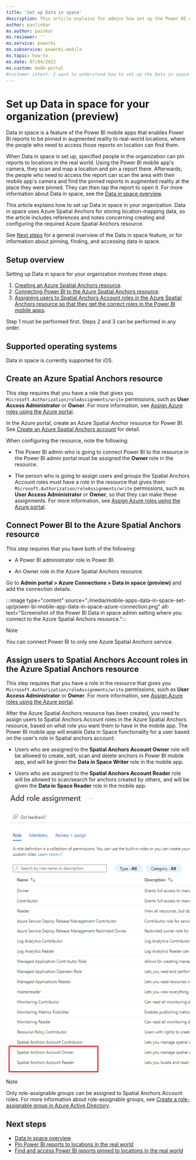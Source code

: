 ```yaml
---
title: 'Set up Data in space'
description: This article explains for admins how set up the Power BI mobile app's Data in space feature in their organization.
author: paulinbar
ms.author: painbar
ms.reviewer: ''
ms.service: powerbi
ms.subservice: powerbi-mobile
ms.topic: how-to
ms.date: 07/04/2022
ms.custom: mode-portal
#customer intent: I want to understand how to set up the Data in space feature in my organization.
---
```

# Set up Data in space for your organization (preview)

Data in space is a feature of the Power BI mobile apps that enables Power BI reports to be pinned in augmented reality to real-world locations, where the people who need to access those reports on location can find them.

When Data in space is set up, specified people in the organization can pin reports to locations in the real world. Using the Power BI mobile app's camera, they scan and map a location and pin a report there. Afterwards, the people who need to access the report can scan the area with their mobile app's camera and find the pinned reports in augmented reality at the place they were pinned. They can then tap the report to open it. For more information about Data in space, see the [Data in space overview](./mobile-apps-data-in-space-overview.md).

This article explains how to set up Data in space in your organization. Data in space uses Azure Spatial Anchors for storing location-mapping data, so the article includes references and notes concerning creating and configuring the required Azure Spatial Anchors resource.

See [Next steps](#next-steps) for a general overview of the Data in space feature, or for information about pinning, finding, and accessing data in space.

## Setup overview

Setting up Data in space for your organization involves three steps:

1. [Creating an Azure Spatial Anchors resource](#create-an-azure-spatial-anchors-resource).
1. [Connecting Power BI to the Azure Spatial Anchors resource](#connect-power-bi-to-the-azure-spatial-anchors-resource).
1. [Assigning users to Spatial Anchors Account roles in the Azure Spatial Anchors resource so that they get the correct roles in the Power BI mobile apps](#assign-users-to-spatial-anchors-account-roles-in-the-azure-spatial-anchors-resource).

Step 1 must be performed first. Steps 2 and 3 can be performed in any order.

## Supported operating systems

Data in space is currently supported for iOS.

## Create an Azure Spatial Anchors resource

This step requires that you have a role that gives you `Microsoft.Authorization/roleAssignments/write` permissions, such as **User Access Administrator** or **Owner**. For more information, see [Assign Azure roles using the Azure portal](/azure/role-based-access-control/role-assignments-portal?tabs=current).

In the Azure portal, create an Azure Spatial Anchor resource for Power BI. See [Create an Azure Spatial Anchors account](/azure/spatial-anchors/how-tos/create-asa-account?tabs=azure-portal) for detail.

When configuring the resource, note the following:

* The Power BI admin who is going to connect Power BI to the resource in the Power BI admin portal must be assigned the **Owner** role in the resource.

* The person who is going to assign users and groups the Spatial Anchors Account roles must have a role in the resource that gives them `Microsoft.Authorization/roleAssignments/write` permissions, such as **User Access Administrator** or **Owner**, so that they can make these assignments. For more information, see [Assign Azure roles using the Azure portal](/azure/role-based-access-control/role-assignments-portal?tabs=current).

## Connect Power BI to the Azure Spatial Anchors resource

This step requires that you have both of the following:

* A Power BI administrator role in Power BI.

* An Owner role in the Azure Spatial Anchors resource.

Go to **Admin portal > Azure Connections > Data in space (preview)** and add the connection details.

:::image type="content" source="./media/mobile-apps-data-in-space-set-up/power-bi-mobile-app-data-in-space-azure-connection.png" alt-text="Screenshot of the Power BI Data in space admin setting where you connect to the Azure Spatial Anchors resource.":::

>[!NOTE]
> You can connect Power BI to only one Azure Spatial Anchors service.

## Assign users to Spatial Anchors Account roles in the Azure Spatial Anchors resource

This step requires that you have a role in the resource that gives you `Microsoft.Authorization/roleAssignments/write` permissions, such as **User Access Administrator** or **Owner**. For more information, see [Assign Azure roles using the Azure portal](/azure/role-based-access-control/role-assignments-portal?tabs=current).

After the Azure Spatial Anchors resource has been created, you need to assign users to Spatial Anchors Account roles in the Azure Spatial Anchors resource, based on what role you want them to have in the mobile app. The Power BI mobile app will enable Data in Space functionality for a user based on the user's role in Spatial anchors account:

* Users who are assigned to the **Spatial Anchors Account Owner** role will be allowed to create, edit, scan and delete anchors in Power BI mobile app, and will be given the **Data in Space Writer** role in the mobile app.

* Users who are assigned to the **Spatial Anchors Account Reader** role will be allowed to scan/search for anchors created by others, and will be given the **Data in Space Reader** role in the mobile app.

![Screenshot of Azure Spatial Anchors roles in Azure portal.](./media/mobile-apps-data-in-space-set-up/power-bi-mobile-app-data-in-space-spatial-anchors-roles.png)

>[!NOTE]
> Only role-assignable groups can be assigned to Spatial Anchors Account roles. For more information about role-assignable groups, see [Create a role-assignable group in Azure Active Directory](/azure/active-directory/roles/groups-create-eligible).

## Next steps

* [Data in space overview](mobile-apps-data-in-space-overview.md)
* [Pin Power BI reports to locations in the real world](mobile-apps-data-in-space-pin-reports.md)
* [Find and access Power BI reports pinned to locations in the real world](mobile-apps-data-in-space-find-pinned-reports.md)
